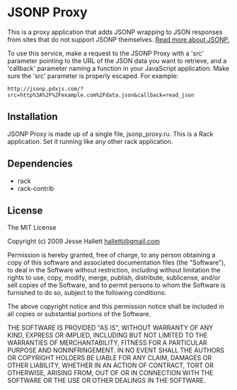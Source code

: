 JSONP Proxy
=============

This is a proxy application that adds JSONP wrapping to JSON responses from
sites that do not support JSONP themselves. [Read more about JSONP.][jsonp]

[jsonp]: http://bob.pythonmac.org/archives/2005/12/05/remote-json-jsonp/

To use this service, make a request to the JSONP Proxy with a 'src' parameter
pointing to the URL of the JSON data you want to retrieve, and a 'callback'
parameter naming a function in your JavaScript application. Make sure the 'src'
parameter is properly escaped. For example:

    http://jsonp.pdxjs.com/?src=http%3A%2F%2Fexample.com%2Fdata.json&callback=read_json

Installation
--------------

JSONP Proxy is made up of a single file, jsonp_proxy.ru. This is a Rack
application. Set it running like any other rack application.

Dependencies
--------------

* rack
* rack-contrib

License
---------

The MIT License

Copyright (c) 2009 Jesse Hallett <hallettj@gmail.com>

Permission is hereby granted, free of charge, to any person obtaining a copy
of this software and associated documentation files (the "Software"), to deal
in the Software without restriction, including without limitation the rights
to use, copy, modify, merge, publish, distribute, sublicense, and/or sell
copies of the Software, and to permit persons to whom the Software is
furnished to do so, subject to the following conditions:

The above copyright notice and this permission notice shall be included in
all copies or substantial portions of the Software.

THE SOFTWARE IS PROVIDED "AS IS", WITHOUT WARRANTY OF ANY KIND, EXPRESS OR
IMPLIED, INCLUDING BUT NOT LIMITED TO THE WARRANTIES OF MERCHANTABILITY,
FITNESS FOR A PARTICULAR PURPOSE AND NONINFRINGEMENT. IN NO EVENT SHALL THE
AUTHORS OR COPYRIGHT HOLDERS BE LIABLE FOR ANY CLAIM, DAMAGES OR OTHER
LIABILITY, WHETHER IN AN ACTION OF CONTRACT, TORT OR OTHERWISE, ARISING FROM,
OUT OF OR IN CONNECTION WITH THE SOFTWARE OR THE USE OR OTHER DEALINGS IN
THE SOFTWARE.
